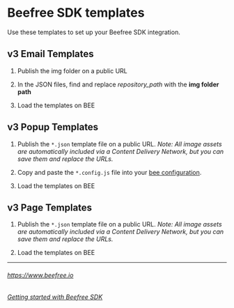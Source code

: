 
# Beefree SDK templates

Use these templates to set up your Beefree SDK integration.



## v3 Email Templates

1. Publish the img folder on a public URL

2. In the JSON files, find and replace *repository_path* with the **img folder path**

3. Load the templates on BEE

## v3 Popup Templates

1. Publish the `*.json` template file on a public URL.
*Note: All image assets are automatically included via a Content Delivery Network, but you can save them and replace the URLs.*

2. Copy and paste the `*.config.js` file into your [bee configuration](https://docs.beefree.io/testing-and-integrating-popup-builder/#integrating-the-popup-builder).

3. Load the templates on BEE

## v3 Page Templates

1. Publish the `*.json` template file on a public URL.
*Note: All image assets are automatically included via a Content Delivery Network, but you can save them and replace the URLs.*

2. Load the templates on BEE




-------------------------



###### https://www.beefree.io

###### [Getting started with Beefree SDK](http://help.beefree.io/hc/en-us/sections/201052881-Getting-started-with-BEE-Plugin)
